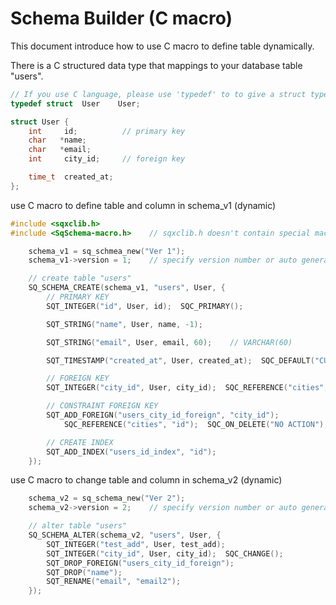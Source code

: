 # Schema Builder (C macro)

This document introduce how to use C macro to define table dynamically.  

There is a C structured data type that mappings to your database table "users".

```c++
// If you use C language, please use 'typedef' to to give a struct type a new name.
typedef struct  User    User;

struct User {
	int     id;          // primary key
	char   *name;
	char   *email;
	int     city_id;     // foreign key

	time_t  created_at;
};
```

use C macro to define table and column in schema_v1 (dynamic)

```c
#include <sqxclib.h>
#include <SqSchema-macro.h>    // sqxclib.h doesn't contain special macros

	schema_v1 = sq_schmea_new("Ver 1");
	schema_v1->version = 1;    // specify version number or auto generate it

	// create table "users"
	SQ_SCHEMA_CREATE(schema_v1, "users", User, {
		// PRIMARY KEY
		SQT_INTEGER("id", User, id);  SQC_PRIMARY();

		SQT_STRING("name", User, name, -1);

		SQT_STRING("email", User, email, 60);    // VARCHAR(60)

		SQT_TIMESTAMP("created_at", User, created_at);  SQC_DEFAULT("CURRENT_TIMESTAMP");

		// FOREIGN KEY
		SQT_INTEGER("city_id", User, city_id);  SQC_REFERENCE("cities", "id");

		// CONSTRAINT FOREIGN KEY
		SQT_ADD_FOREIGN("users_city_id_foreign", "city_id");
			SQC_REFERENCE("cities", "id");  SQC_ON_DELETE("NO ACTION");  SQC_ON_UPDATE("NO ACTION"):

		// CREATE INDEX
		SQT_ADD_INDEX("users_id_index", "id");
	});
```

use C macro to change table and column in schema_v2 (dynamic)

```c
	schema_v2 = sq_schema_new("Ver 2");
	schema_v2->version = 2;    // specify version number or auto generate it

	// alter table "users"
	SQ_SCHEMA_ALTER(schema_v2, "users", User, {
		SQT_INTEGER("test_add", User, test_add);
		SQT_INTEGER("city_id", User, city_id);  SQC_CHANGE();
		SQT_DROP_FOREIGN("users_city_id_foreign");
		SQT_DROP("name");
		SQT_RENAME("email", "email2");
	});
```
